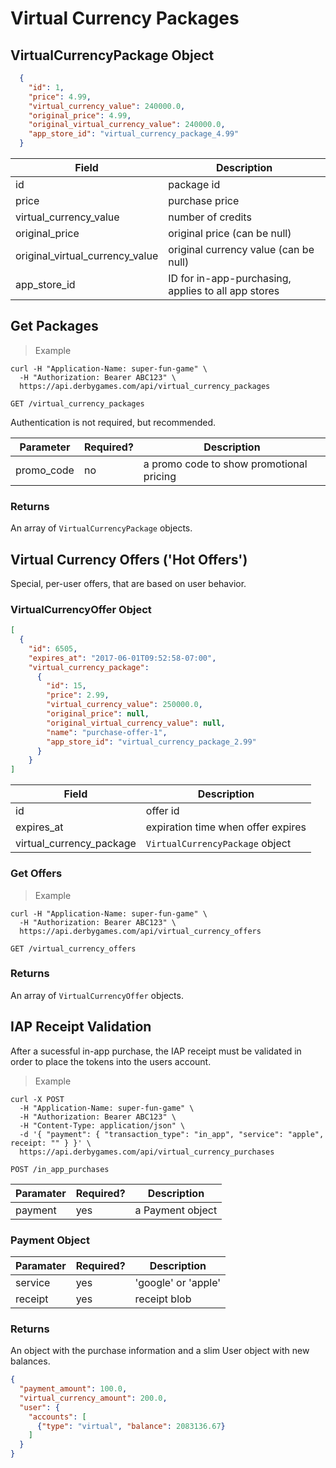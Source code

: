 # Virtual Currency Packages

## VirtualCurrencyPackage Object

```json
  {
  	"id": 1,
  	"price": 4.99,
  	"virtual_currency_value": 240000.0,
    "original_price": 4.99,
  	"original_virtual_currency_value": 240000.0,
  	"app_store_id": "virtual_currency_package_4.99"
  }
```

Field | Description
----- | -----------
id | package id
price | purchase price
virtual_currency_value | number of credits
original_price | original price (can be null)
original_virtual_currency_value | original currency value  (can be null)
app_store_id | ID for in-app-purchasing, applies to all app stores

## Get Packages

> Example

```curl
curl -H "Application-Name: super-fun-game" \
  -H "Authorization: Bearer ABC123" \
  https://api.derbygames.com/api/virtual_currency_packages
```

`GET /virtual_currency_packages`

Authentication is not required, but recommended.

Parameter | Required? | Description
--------- | --------- | -----------
promo_code | no | a promo code to show promotional pricing

### Returns

An array of `VirtualCurrencyPackage` objects.

## Virtual Currency Offers ('Hot Offers')

Special, per-user offers, that are based on user behavior.

### VirtualCurrencyOffer Object

```json
[
  {
    "id": 6505,
    "expires_at": "2017-06-01T09:52:58-07:00",
    "virtual_currency_package":
      {
        "id": 15,
        "price": 2.99,
        "virtual_currency_value": 250000.0,
        "original_price": null,
        "original_virtual_currency_value": null,
        "name": "purchase-offer-1",
        "app_store_id": "virtual_currency_package_2.99"
      }
    }
]
```

Field | Description
----- | -----------
id | offer id
expires_at | expiration time when offer expires
virtual_currency_package | `VirtualCurrencyPackage` object

### Get Offers

> Example

```curl
curl -H "Application-Name: super-fun-game" \
  -H "Authorization: Bearer ABC123" \
  https://api.derbygames.com/api/virtual_currency_offers
```

`GET /virtual_currency_offers`

### Returns

An array of `VirtualCurrencyOffer` objects.

## IAP Receipt Validation

After a sucessful in-app purchase, the IAP receipt must be validated in order to place the tokens into the users account.

> Example

```curl
curl -X POST
  -H "Application-Name: super-fun-game" \
  -H "Authorization: Bearer ABC123" \
  -H "Content-Type: application/json" \
  -d '{ "payment": { "transaction_type": "in_app", "service": "apple", receipt: "" } }' \
  https://api.derbygames.com/api/virtual_currency_purchases
```

`POST /in_app_purchases`

Paramater | Required? | Description
--------- | --------- | -----------
payment | yes | a Payment object

### Payment Object

Paramater | Required? | Description
------| --------- | -----------
service | yes | 'google' or 'apple'
receipt | yes | receipt blob

### Returns

An object with the purchase information and a slim User object with new balances.

```json
{
  "payment_amount": 100.0,
  "virtual_currency_amount": 200.0,
  "user": {
    "accounts": [
      {"type": "virtual", "balance": 2083136.67}
    ]
  }
}
```
